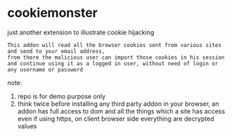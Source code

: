 # cookiemonster
just another extension to illustrate cookie hijacking

```
This addon will read all the browser cookies sent from various sites and send to your email address,
from there the malicious user can import those cookies in his session and continue using it as a logged in user, without need of login or any username or password
```

note: 
1. repo is for demo purpose only
2. think twice before installing any third party addon in your browser, an addon has full access to dom and all the things which a site has access even if using https, on client browser side everything are decrypted values
